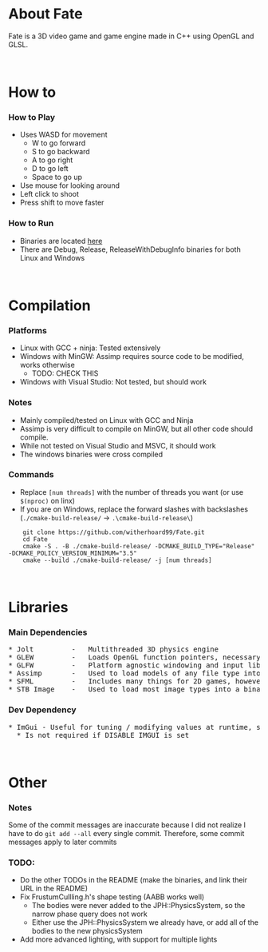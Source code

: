 # About Fate
Fate is a 3D video game and game engine made in C++ using OpenGL and GLSL. 

<br/>

# How to

### How to Play
* Uses WASD for movement
  * W to go forward
  * S to go backward
  * A to go right
  * D to go left
  * Space to go up
* Use mouse for looking around
* Left click to shoot
* Press shift to move faster

### How to Run
* Binaries are located [here](https://github.com/witherhoard99/Fate/releases/tag/v0.1.0)
* There are Debug, Release, ReleaseWithDebugInfo binaries for both Linux and Windows

<br/>

# Compilation

### Platforms
* Linux with GCC + ninja: Tested extensively 
* Windows with MinGW: Assimp requires source code to be modified, works otherwise
  * TODO: CHECK THIS
* Windows with Visual Studio: Not tested, but should work


### Notes
* Mainly compiled/tested on Linux with GCC and Ninja
* Assimp is very difficult to compile on MinGW, but all other code should compile. 
* While not tested on Visual Studio and MSVC, it should work
* The windows binaries were cross compiled

### Commands
* Replace `[num threads]` with the number of threads you want (or use `$(nproc)` on linx)
* If you are on Windows, replace the forward slashes with backslashes (`./cmake-build-release/` -> `.\cmake-build-release\`)
```
    git clone https://github.com/witherhoard99/Fate.git
    cd Fate
    cmake -S . -B ./cmake-build-release/ -DCMAKE_BUILD_TYPE="Release" -DCMAKE_POLICY_VERSION_MINIMUM="3.5"
    cmake --build ./cmake-build-release/ -j [num threads]
```

<br/>

# Libraries

### Main Dependencies

<pre>
* Jolt         -   Multithreaded 3D physics engine
* GLEW         -   Loads OpenGL function pointers, necessary to be able to call any OpenGL function
* GLFW         -   Platform agnostic windowing and input library
* Assimp       -   Used to load models of any file type into one consistent interface and binary format 
* SFML         -   Includes many things for 2D games, however, Fate uses it for Audio
* STB Image    -   Used to load most image types into a binary format
</pre>

### Dev Dependency
<pre>
* ImGui - Useful for tuning / modifying values at runtime, saves lots of time
  * Is not required if DISABLE_IMGUI is set
</pre>

<br/>

# Other

### Notes
Some of the commit messages are inaccurate because I did not realize I have to do `git add --all` every single commit. 
Therefore, some commit messages apply to later commits 

### TODO:
* Do the other TODOs in the README (make the binaries, and link their URL in the README)
* Fix FrustumCullling.h's shape testing (AABB works well)
    * The bodies were never added to the JPH::PhysicsSystem, so the narrow phase query does not work
    * Either use the JPH::PhysicsSystem we already have, or add all of the bodies to the new physicsSystem
* Add more advanced lighting, with support for multiple lights

